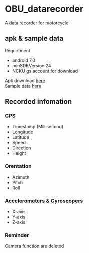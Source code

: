 # OBU_datarecorder  
A data recorder for motorcycle  
## apk & sample data
Requirtment  
- android 7.0  
- minSDKVersion 24  
- NCKU gs account for download  

Apk download [here](https://drive.google.com/file/d/1SZgidTb2Q80iOQYNG5AGS45iKCstPV3W/view?usp=sharing)  
Sample data [here](https://drive.google.com/drive/folders/1tL4g6NGuaKE_Op1P9AoYpZd_CbNQA561?usp=sharing)


## Recorded infomation  
### GPS  
- Timestamp (Millisecond)  
- Longitude  
- Latitude  
- Speed  
- Direction  
- Height  
### Orentation  
- Azimuth  
- Pitch  
- Roll  
### Accelerometers & Gyroscopers  
- X-axis  
- Y-axis  
- Z-axis  


### Reminder  
Camera function are deleted  
